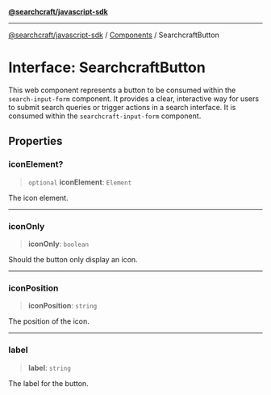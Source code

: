 [**@searchcraft/javascript-sdk**](/reference/sdk/js-vanilla/README.md)

***

[@searchcraft/javascript-sdk](/reference/sdk/js-vanilla/globals.md) / [Components](/reference/sdk/js-vanilla/namespaces/Components/README.md) / SearchcraftButton

# Interface: SearchcraftButton

This web component represents a button to be consumed within the `search-input-form` component.
It provides a clear, interactive way for users to submit search queries or trigger actions in a search interface.
It is consumed within the `searchcraft-input-form` component.

## Properties

### iconElement?

> `optional` **iconElement**: `Element`

The icon element.

***

### iconOnly

> **iconOnly**: `boolean`

Should the button only display an icon.

***

### iconPosition

> **iconPosition**: `string`

The position of the icon.

***

### label

> **label**: `string`

The label for the button.
